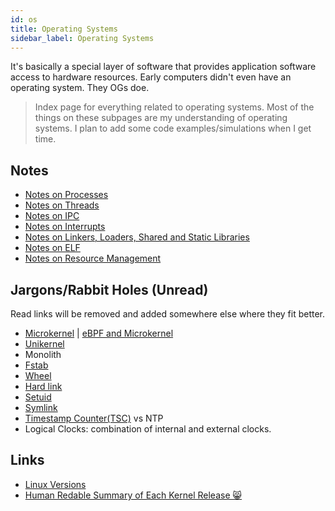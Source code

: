 ```yaml
---
id: os
title: Operating Systems
sidebar_label: Operating Systems
---
```


It's basically a special layer of software that provides application software access to hardware resources. Early computers didn't even have an operating system. They OGs doe.

> Index page for everything related to operating systems. Most of the things on these subpages are my understanding of operating systems. I plan to add some code examples/simulations when I get time.

## Notes

- [Notes on Processes](/docs/notes/study/os/processes)
- [Notes on Threads](/docs/notes/study/os/threads)
- [Notes on IPC](/docs/notes/study/os/ipc)
- [Notes on Interrupts](/docs/notes/study/os/interrupts)
- [Notes on Linkers, Loaders, Shared and Static Libraries](/docs/notes/study/os/libs)
- [Notes on ELF](/docs/notes/study/os/elf)
- [Notes on Resource Management](/docs/notes/study/os/resource_mgmt)

## Jargons/Rabbit Holes (Unread)

Read links will be removed and added somewhere else where they fit better.

- [Microkernel](http://www.microkernel.info/) | [eBPF and Microkernel](https://news.ycombinator.com/item?id=22953730)
- [Unikernel](https://en.wikipedia.org/wiki/Unikernel)
- Monolith
- [Fstab](https://en.wikipedia.org/wiki/Fstab)
- [Wheel](<https://en.wikipedia.org/wiki/Wheel_(computing)>)
- [Hard link](https://en.wikipedia.org/wiki/Hard_link)
- [Setuid](https://en.wikipedia.org/wiki/Setuid)
- [Symlink](https://en.wikipedia.org/wiki/Symbolic_link)
- [Timestamp Counter(TSC)](https://en.wikipedia.org/wiki/Time_Stamp_Counter) vs NTP
- Logical Clocks: combination of internal and external clocks.

## Links

- [Linux Versions](https://en.wikipedia.org/wiki/Linux_kernel_version_history)
- [Human Redable Summary of Each Kernel Release 😸](https://kernelnewbies.org/LinuxVersions)
